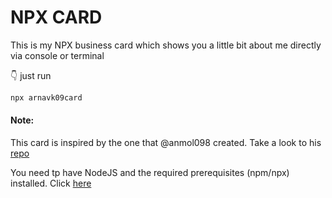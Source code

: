 # NPX CARD

This is my NPX business card which shows you a little bit about me directly via console or terminal

👇 just run

```bash
npx arnavk09card
```
#### Note:

This card is inspired by the one that @anmol098 created. Take a look to his [repo](https://github.com/anmol098/npx_card)

You need tp have NodeJS and the required prerequisites (npm/npx) installed. Click [here](https://nodejs.org/en/)
